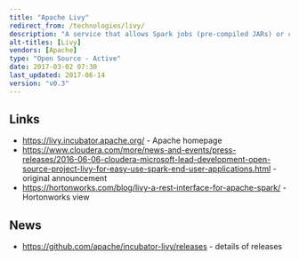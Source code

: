 ```yaml
---
title: "Apache Livy"
redirect_from: /technologies/livy/
description: "A service that allows Spark jobs (pre-compiled JARs) or code snippets (Scala or Python) to be executed by remote systems over a REST API or via clients for Java, Scala and Python.  Supports re-use of Spark Contexts (and caching and sharing of RDDs across jobs and clients), multiple concurrent clients, secure authenticated communications and batch job submissions.  Started in November 2015 based on code from Hue, with a formal announcement and first release in June 2016 based on development led by Cloudera, Hortonworks and Microsoft, before being donated to the Apache Foundation in June 2017.  Hasn't yet graduated, but under active development, and used by tools such as Hue and Zeppelin."
alt-titles: [Livy]
vendors: [Apache]
type: "Open Source - Active"
date: 2017-03-02 07:30
last_updated: 2017-06-14
version: "v0.3"
---
```

## Links

* <https://livy.incubator.apache.org/> - Apache homepage
* <https://www.cloudera.com/more/news-and-events/press-releases/2016-06-06-cloudera-microsoft-lead-development-open-source-project-livy-for-easy-use-spark-end-user-applications.html> - original announcement
* <https://hortonworks.com/blog/livy-a-rest-interface-for-apache-spark/> - Hortonworks view

## News

* <https://github.com/apache/incubator-livy/releases> - details of releases